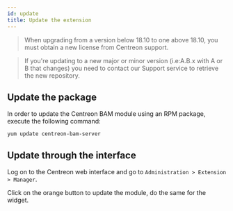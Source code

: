 ```yaml
---
id: update
title: Update the extension
---
```


> When upgrading from a version below 18.10 to one above 18.10, you must obtain
> a new license from Centreon support.

> If you're updating to a new major or minor version (i.e:A.B.x with A or B that
> changes) you need to contact our Support service to retrieve the new
> repository.

## Update the package

In order to update the Centreon BAM module using an RPM package, execute the
following command:

    yum update centreon-bam-server

## Update through the interface

Log on to the Centreon web interface and go to `Administration > Extension >
Manager`.

Click on the orange button to update the module, do the same for the widget.
